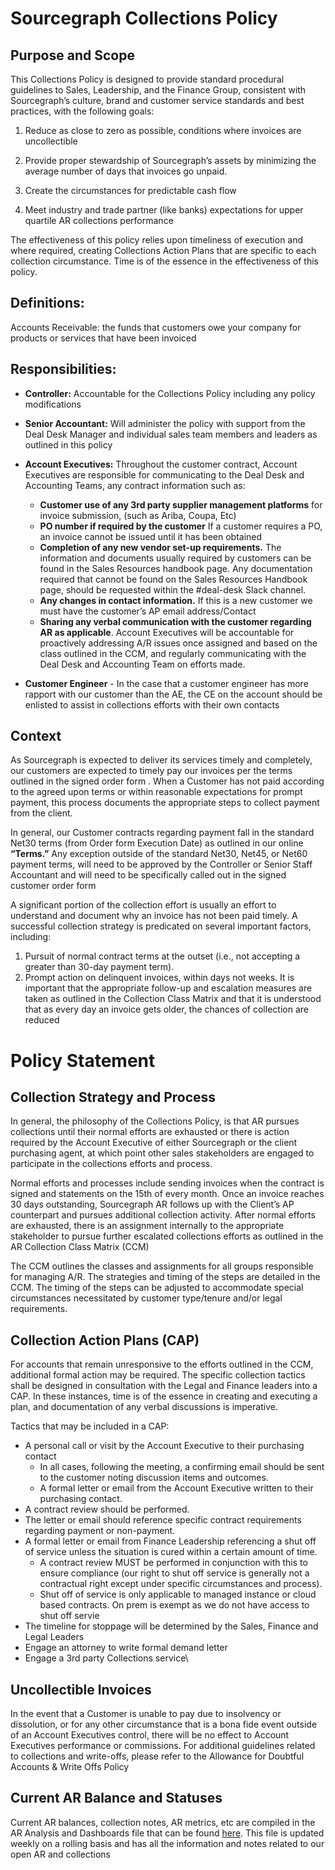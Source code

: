 # Sourcegraph Collections Policy

## Purpose and Scope

This Collections Policy is designed to provide standard procedural guidelines to Sales, Leadership, and the Finance Group, consistent with Sourcegraph’s culture, brand and customer service standards and best practices, with the following goals:

1. Reduce as close to zero as possible, conditions where invoices are uncollectible

2. Provide proper stewardship of Sourcegraph’s assets by minimizing the average number of days that invoices go unpaid.

3. Create the circumstances for predictable cash flow

4. Meet industry and trade partner (like banks) expectations for upper quartile AR collections performance

The effectiveness of this policy relies upon timeliness of execution and where required, creating Collections Action Plans that are specific to each collection circumstance. Time is of the essence in the effectiveness of this policy.

## Definitions:

Accounts Receivable: the funds that customers owe your company for products or services that have been invoiced

## Responsibilities:

- **Controller:** Accountable for the Collections Policy including any policy modifications

- **Senior Accountant:** Will administer the policy with support from the Deal Desk Manager and individual sales team members and leaders as outlined in this policy

- **Account Executives:** Throughout the customer contract, Account Executives are responsible for communicating to the Deal Desk and Accounting Teams, any contract information such as:

  - **Customer use of any 3rd party supplier management platforms** for invoice submission, (such as Ariba, Coupa, Etc)
  - **PO number if required by the customer** If a customer requires a PO, an invoice cannot be issued until it has been obtained
  - **Completion of any new vendor set-up requirements.** The information and documents usually required by customers can be found in the Sales Resources handbook page. Any documentation required that cannot be found on the Sales Resources Handbook page, should be requested within the #deal-desk Slack channel.
  - **Any changes in contact information.** If this is a new customer we must have the customer’s AP email address/Contact
  - **Sharing any verbal communication with the customer regarding AR as applicable**. Account Executives will be accountable for proactively addressing A/R issues once assigned and based on the class outlined in the CCM, and regularly communicating with the Deal Desk and Accounting Team on efforts made.

- **Customer Engineer** - In the case that a customer engineer has more rapport with our customer than the AE, the CE on the account should be enlisted to assist in collections efforts with their own contacts

## Context

As Sourcegraph is expected to deliver its services timely and completely, our customers are expected to timely pay our invoices per the terms outlined in the signed order form . When a Customer has not paid according to the agreed upon terms or within reasonable expectations for prompt payment, this process documents the appropriate steps to collect payment from the client.

In general, our Customer contracts regarding payment fall in the standard Net30 terms (from Order form Execution Date) as outlined in our online **“Terms.”** Any exception outside of the standard Net30, Net45, or Net60 payment terms, will need to be approved by the Controller or Senior Staff Accountant and will need to be specifically called out in the signed customer order form

A significant portion of the collection effort is usually an effort to understand and document why an invoice has not been paid timely. A successful collection strategy is predicated on several important factors, including:

1. Pursuit of normal contract terms at the outset (i.e., not accepting a greater than 30-day payment term).
2. Prompt action on delinquent invoices, within days not weeks. It is important that the appropriate follow-up and escalation measures are taken as outlined in the Collection Class Matrix and that it is understood that as every day an invoice gets older, the chances of collection are reduced

# Policy Statement

## Collection Strategy and Process

In general, the philosophy of the Collections Policy, is that AR pursues collections until their normal efforts are exhausted or there is action required by the Account Executive of either Sourcegraph or the client purchasing agent, at which point other sales stakeholders are engaged to participate in the collections efforts and process.

Normal efforts and processes include sending invoices when the contract is signed and statements on the 15th of every month. Once an invoice reaches 30 days outstanding, Sourcegraph AR follows up with the Client’s AP counterpart and pursues additional collection activity. After normal efforts are exhausted, there is an assignment internally to the appropriate stakeholder to pursue further escalated collections efforts as outlined in the AR Collection Class Matrix (CCM)

The CCM outlines the classes and assignments for all groups responsible for managing A/R. The strategies and timing of the steps are detailed in the CCM. The timing of the steps can be adjusted to accommodate special circumstances necessitated by customer type/tenure and/or legal requirements.

## Collection Action Plans (CAP)

For accounts that remain unresponsive to the efforts outlined in the CCM, additional formal action may be required. The specific collection tactics shall be designed in consultation with the Legal and Finance leaders into a CAP. In these instances, time is of the essence in creating and executing a plan, and documentation of any verbal discussions is imperative.

Tactics that may be included in a CAP:

- A personal call or visit by the Account Executive to their purchasing contact
  - In all cases, following the meeting, a confirming email should be sent to the customer noting discussion items and outcomes.
  - A formal letter or email from the Account Executive written to their purchasing contact.
- A contract review should be performed.
- The letter or email should reference specific contract requirements regarding payment or non-payment.
- A formal letter or email from Finance Leadership referencing a shut off of service unless the situation is cured within a certain amount of time.
  - A contract review MUST be performed in conjunction with this to ensure compliance (our right to shut off service is generally not a contractual right except under specific circumstances and process).
  - Shut off of service is only applicable to managed instance or cloud based contracts. On prem is exempt as we do not have access to shut off servie
- The timeline for stoppage will be determined by the Sales, Finance and Legal Leaders
- Engage an attorney to write formal demand letter
- Engage a 3rd party Collections service\

## Uncollectible Invoices

In the event that a Customer is unable to pay due to insolvency or dissolution, or for any other circumstance that is a bona fide event outside of an Account Executives control, there will be no effect to Account Executives performance or commissions. For additional guidelines related to collections and write-offs, please refer to the Allowance for Doubtful Accounts & Write Offs Policy

## Current AR Balance and Statuses

Current AR balances, collection notes, AR metrics, etc are compiled in the AR Analysis and Dashboards file that can be found [here](https://docs.google.com/spreadsheets/d/1DuhtAdXm3ObyDnqLVUNOpfXvLwCotPQe/edit?usp=sharing&ouid=103354719202547830590&rtpof=true&sd=true). This file is updated weekly on a rolling basis and has all the information and notes related to our open AR and collections
